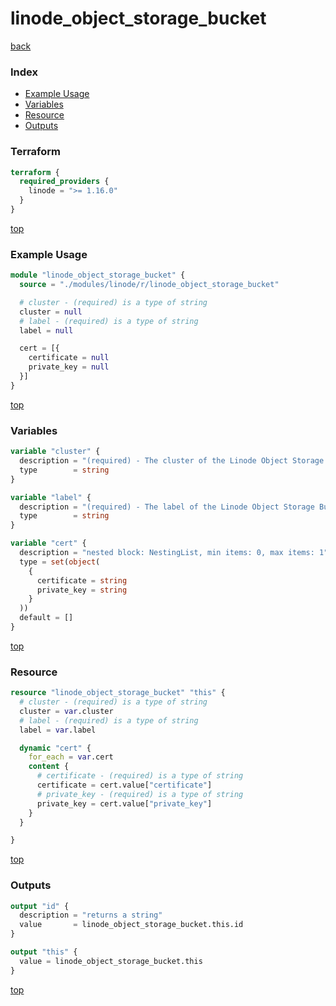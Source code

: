 # linode_object_storage_bucket

[back](../linode.md)

### Index

- [Example Usage](#example-usage)
- [Variables](#variables)
- [Resource](#resource)
- [Outputs](#outputs)

### Terraform

```terraform
terraform {
  required_providers {
    linode = ">= 1.16.0"
  }
}
```

[top](#index)

### Example Usage

```terraform
module "linode_object_storage_bucket" {
  source = "./modules/linode/r/linode_object_storage_bucket"

  # cluster - (required) is a type of string
  cluster = null
  # label - (required) is a type of string
  label = null

  cert = [{
    certificate = null
    private_key = null
  }]
}
```

[top](#index)

### Variables

```terraform
variable "cluster" {
  description = "(required) - The cluster of the Linode Object Storage Bucket."
  type        = string
}

variable "label" {
  description = "(required) - The label of the Linode Object Storage Bucket."
  type        = string
}

variable "cert" {
  description = "nested block: NestingList, min items: 0, max items: 1"
  type = set(object(
    {
      certificate = string
      private_key = string
    }
  ))
  default = []
}
```

[top](#index)

### Resource

```terraform
resource "linode_object_storage_bucket" "this" {
  # cluster - (required) is a type of string
  cluster = var.cluster
  # label - (required) is a type of string
  label = var.label

  dynamic "cert" {
    for_each = var.cert
    content {
      # certificate - (required) is a type of string
      certificate = cert.value["certificate"]
      # private_key - (required) is a type of string
      private_key = cert.value["private_key"]
    }
  }

}
```

[top](#index)

### Outputs

```terraform
output "id" {
  description = "returns a string"
  value       = linode_object_storage_bucket.this.id
}

output "this" {
  value = linode_object_storage_bucket.this
}
```

[top](#index)